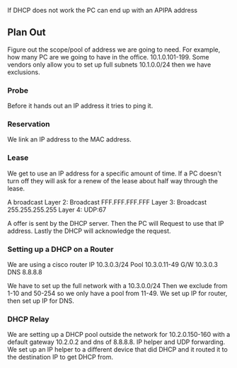 If DHCP does not work the PC can end up with an APIPA address

## Plan Out

Figure out the scope/pool of address we are going to need. For example, how many PC are we going to have in the office. 10.1.0.101-199. Some vendors only allow you to set up full subnets 10.1.0.0/24 then we have exclusions. 
### Probe
Before it hands out an IP address it tries to ping it. 
### Reservation
We link an IP address to the MAC address.
### Lease
We get to use an IP address for a specific amount of time. If a PC doesn't turn off they will ask for a renew of the lease about half way through the lease. 

A broadcast
Layer 2: Broadcast FFF.FFF.FFF.FFF
Layer 3: Broadcast 255.255.255.255
Layer 4: UDP:67

A offer is sent by the DHCP server. Then the PC will Request to use that IP address. Lastly the DHCP will acknowledge the request. 


### Setting up a DHCP on a Router
We are using a cisco router
IP 10.3.0.3/24
Pool 10.3.0.11-49
G/W 10.3.0.3
DNS 8.8.8.8

We have to set up the full network with a 10.3.0.0/24 Then we exclude from 1-10 and 50-254 so we only have a pool from 11-49. We set up IP for router, then set up IP for DNS.

### DHCP Relay

We are setting up a DHCP pool outside the network for 10.2.0.150-160 with a default gateway 10.2.0.2 and dns of 8.8.8.8. IP helper and UDP forwarding. We set up an IP helper to a different device that did DHCP and it routed it to the destination IP to get DHCP from.

